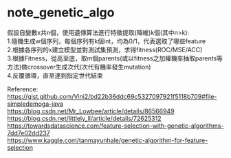 # note_genetic_algo
假設自變數x共n個，使用遺傳算法進行特徵提取(降維)k個(其中n>k):   
1.隨機生成w個序列，每個序列有k個int，均為0/1，代表選取了哪些feature  
2.根據各序列的x建立模型並對測試集預測，求得fitness(ROC/MSE/ACC)   
3.根據Fitness，從高至底，取m個parents(或以fitness之加權機率抽取parents等方法)做crossover生成次代(次代有機率發生mutation)  
4.反覆循環，直至達到指定世代結束


Reference:
https://gist.github.com/Vini2/bd22b36ddc69c5327097921f5118b709#file-simpledemoga-java  
https://blog.csdn.net/Mr_Lowbee/article/details/86566949  
https://blog.csdn.net/littlely_ll/article/details/72625312  
https://towardsdatascience.com/feature-selection-with-genetic-algorithms-7dd7e02dd237  
https://www.kaggle.com/tanmayunhale/genetic-algorithm-for-feature-selection  
